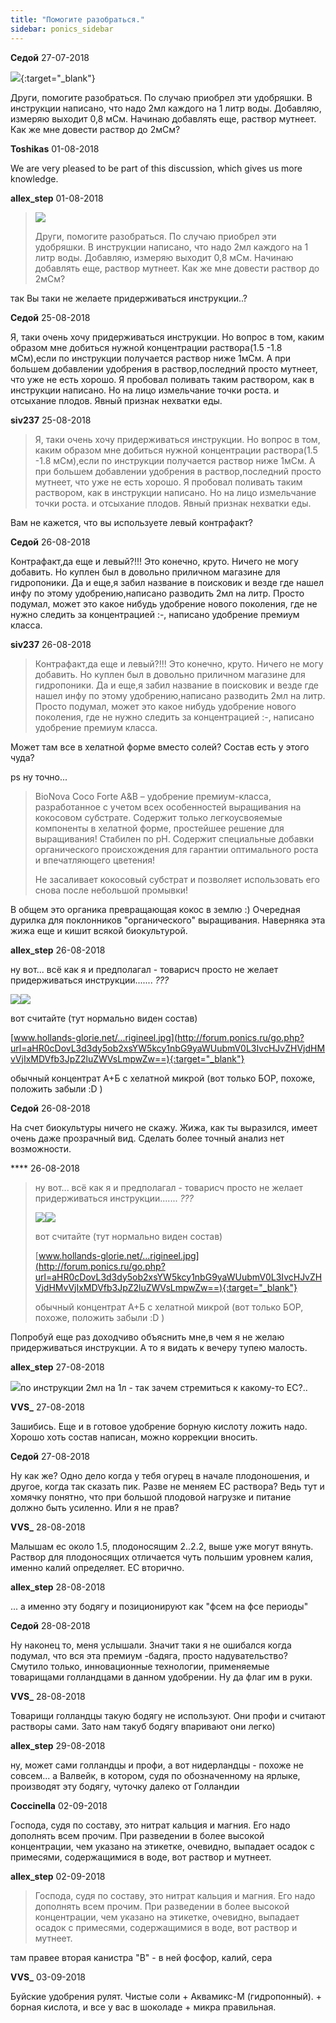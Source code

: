 ```yaml
---
title: "Помогите разобраться."
sidebar: ponics_sidebar
---
```


**Седой** 27-07-2018

[![](/imagehost2/thumbs/img20180727170907.jpg)](https://t.me/ponics_ru_files/19479){:target="_blank"}

Други, помогите разобраться. По случаю приобрел эти удобряшки. В инструкции написано, что надо 2мл каждого на 1 литр воды. Добавляю, измеряю выходит 0,8 мСм. Начинаю добавлять еще, раствор мутнеет. Как же мне довести раствор до 2мСм?


**Toshikas** 01-08-2018

We are very pleased to be part of this discussion, which gives us more knowledge.


**allex_step** 01-08-2018

> ![](/imagehost2/thumbs/img20180727170907.jpg)
> 
> Други, помогите разобраться. По случаю приобрел эти удобряшки. В инструкции написано, что надо 2мл каждого на 1 литр воды. Добавляю, измеряю выходит 0,8 мСм. Начинаю добавлять еще, раствор мутнеет. Как же мне довести раствор до 2мСм?

так Вы таки не желаете придерживаться инструкции..?


**Седой** 25-08-2018

Я, таки очень хочу придерживаться инструкции. Но вопрос в том, каким образом мне добиться нужной концентрации раствора(1.5 -1.8 мСм),если по инструкции получается раствор ниже 1мСм. А при большем добавлении удобрения в раствор,последний просто мутнеет, что уже не есть хорошо. Я пробовал поливать таким раствором, как в инструкции написано. Но на лицо измельчание точки роста. и отсыхание плодов. Явный признак нехватки еды.


**siv237** 25-08-2018

> Я, таки очень хочу придерживаться инструкции. Но вопрос в том, каким образом мне добиться нужной концентрации раствора(1.5 -1.8 мСм),если по инструкции получается раствор ниже 1мСм. А при большем добавлении удобрения в раствор,последний просто мутнеет, что уже не есть хорошо. Я пробовал поливать таким раствором, как в инструкции написано. Но на лицо измельчание точки роста. и отсыхание плодов. Явный признак нехватки еды.

Вам не кажется, что вы используете левый контрафакт?


**Седой** 26-08-2018

Контрафакт,да еще и левый?!!! Это конечно, круто. Ничего не могу добавить. Но куплен был в довольно приличном магазине для гидропоники. Да и еще,я забил название в поисковик и везде где нашел инфу по этому удобрению,написано разводить 2мл на литр. Просто подумал, может это какое нибудь удобрение нового поколения, где не нужно следить за концентрацией :-\, написано удобрение премиум класса.


**siv237** 26-08-2018

> Контрафакт,да еще и левый?!!! Это конечно, круто. Ничего не могу добавить. Но куплен был в довольно приличном магазине для гидропоники. Да и еще,я забил название в поисковик и везде где нашел инфу по этому удобрению,написано разводить 2мл на литр. Просто подумал, может это какое нибудь удобрение нового поколения, где не нужно следить за концентрацией :-\, написано удобрение премиум класса.

Может там все в хелатной форме вместо солей? Состав есть у этого чуда?

ps ну точно...

> BioNova Coco Forte A&amp;B – удобрение премиум-класса, разработанное с учетом всех особенностей выращивания на кокосовом субстрате. Содержит только легкоусвояемые компоненты в хелатной форме, простейшее решение для выращивания! Стабилен по pН. Содержит специальные добавки органического происхождения для гарантии оптимального роста и впечатляющего цветения!
> 
> Не засаливает кокосовый субстрат и позволяет использовать его снова после небольшой промывки!

В общем это органика превращающая кокос в землю :) Очередная дурилка для поклонников "органического" выращивания. Наверняка эта жижа еще и кишит всякой биокультурой.


**allex_step** 26-08-2018

ну вот... всё как я и предполагал - товарисч просто не желает придерживаться инструкции....... *???* 

![](http://i.piccy.info/i9/0040d80537be7150ac1c1e1dfc951e8c/1535298367/7932/1149857/Screen_Shot_2018_08_26_at_18_45_37.png)![](http://i.piccy.info/a3/2018-08-26-15-46/i9-12576735/263x59-r/i.gif)

вот считайте (тут нормально виден состав) 

[www.hollands-glorie.net/...rigineel.jpg](http://forum.ponics.ru/go.php?url=aHR0cDovL3d3dy5ob2xsYW5kcy1nbG9yaWUubmV0L3IvcHJvZHVjdHMvVjIxMDVfb3JpZ2luZWVsLmpwZw==){:target="_blank"}

обычный концентрат А+Б с хелатной микрой (вот только БОР, похоже, положить забыли :D )


**Седой** 26-08-2018

На счет биокультуры ничего не скажу. Жижа, как ты выразился, имеет очень даже прозрачный вид. Сделать более точный анализ нет возможности.


**** 26-08-2018

> ну вот... всё как я и предполагал - товарисч просто не желает придерживаться инструкции....... *???* 
> 
> ![](http://i.piccy.info/i9/0040d80537be7150ac1c1e1dfc951e8c/1535298367/7932/1149857/Screen_Shot_2018_08_26_at_18_45_37.png)![](http://i.piccy.info/a3/2018-08-26-15-46/i9-12576735/263x59-r/i.gif)
> 
> вот считайте (тут нормально виден состав) 
> 
> [www.hollands-glorie.net/...rigineel.jpg](http://forum.ponics.ru/go.php?url=aHR0cDovL3d3dy5ob2xsYW5kcy1nbG9yaWUubmV0L3IvcHJvZHVjdHMvVjIxMDVfb3JpZ2luZWVsLmpwZw==){:target="_blank"}
> 
> обычный концентрат А+Б с хелатной микрой (вот только БОР, похоже, положить забыли :D )

Попробуй еще раз доходчиво объяснить мне,в чем я не желаю придерживаться инструкции. А то я видать к вечеру тупею малость.


**allex_step** 27-08-2018

![](http://www.hollands-glorie.net/r/products/V2105_origineel.jpg)по инструкции 2мл на 1л - так зачем стремиться к какому-то ЕС?..


**VVS_** 27-08-2018

Зашибись. Еще и в готовое удобрение борную кислоту ложить надо. Хорошо хоть состав написан, можно коррекции вносить.


**Седой** 27-08-2018

Ну как же? Одно дело когда у тебя огурец в начале плодоношения, и другое, когда так сказать пик. Разве не меняем ЕС раствора? Ведь тут и хомячку понятно, что при большой плодовой нагрузке и питание должно быть усиленно. Или я не прав?


**VVS_** 28-08-2018

Малышам ес около 1.5, плодоносящим 2..2.2, выше уже могут вянуть. Раствор для плодоносящих отличается чуть польшим уровнем калия, именно калий определяет. ЕС вторично.


**allex_step** 28-08-2018

... а именно эту бодягу и позиционируют как "фсем на фсе периоды"


**Седой** 28-08-2018

Ну наконец то, меня услышали. Значит таки я не ошибался когда подумал, что вся эта премиум -бадяга, просто надувательство?Смутило только, инновационные технологии, применяемые товарищами голландцами в данном удобрении. Ну да флаг им в руки.


**VVS_** 28-08-2018

Товарищи голландцы такую бодягу не используют. Они профи и считают растворы сами. Зато нам такуб бодягу впаривают они легко)


**allex_step** 29-08-2018

ну, может сами голландцы и профи, а вот нидерландцы - похоже не совсем... а Валвейк, в котором, судя по обозначенному на ярлыке, производят эту бодягу, чуточку далеко от Голландии 


**Coccinella** 02-09-2018

Господа, судя по составу, это нитрат кальция и магния. Его надо дополнять всем прочим. При разведении в более высокой концентрации, чем указано на этикетке, очевидно, выпадает осадок с примесями, содержащимися в воде, вот раствор и мутнеет.


**allex_step** 02-09-2018

> Господа, судя по составу, это нитрат кальция и магния. Его надо дополнять всем прочим. При разведении в более высокой концентрации, чем указано на этикетке, очевидно, выпадает осадок с примесями, содержащимися в воде, вот раствор и мутнеет.

там правее вторая канистра "В" - в ней фосфор, калий, сера


**VVS_** 03-09-2018

Буйские удобрения рулят. Чистые соли + Аквамикс-М (гидропонный). + борная кислота, и все у вас в шоколаде + микра правильная.


